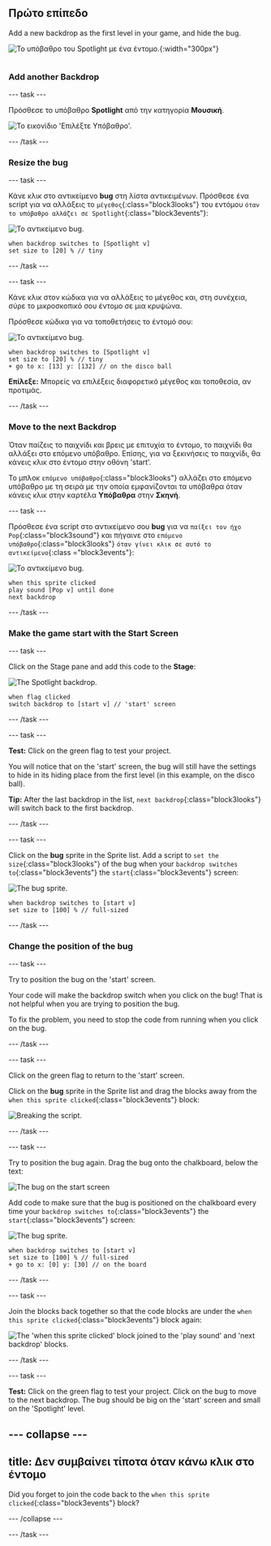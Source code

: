 ## Πρώτο επίπεδο

<div style="display: flex; flex-wrap: wrap">
<div style="flex-basis: 200px; flex-grow: 1; margin-right: 15px;">
Add a new backdrop as the first level in your game, and hide the bug.
</div>
<div>

![Το υπόβαθρο του Spotlight με ένα έντομο.](images/first-level.png){:width="300px"}

</div>
</div>

### Add another Backdrop

--- task ---

Πρόσθεσε το υπόβαθρο **Spotlight** από την κατηγορία **Μουσική**.

![Το εικονίδιο 'Επιλέξτε Υπόβαθρο'.](images/backdrop-button.png)

--- /task ---

### Resize the bug

--- task ---

Κάνε κλικ στο αντικείμενο **bug** στη λίστα αντικειμένων. Πρόσθεσε ένα script για να αλλάξεις το `μέγεθος`{:class="block3looks"} του εντόμου `όταν το υπόβαθρο αλλάζει σε Spotlight`{:class="block3events"}:

![Το αντικείμενο bug.](images/bug-sprite.png)

```blocks3
when backdrop switches to [Spotlight v]
set size to [20] % // tiny
```

--- /task ---

--- task ---

Κάνε κλικ στον κώδικα για να αλλάξεις το μέγεθος και, στη συνέχεια, σύρε το μικροσκοπικό σου έντομο σε μια κρυψώνα.

Πρόσθεσε κώδικα για να τοποθετήσεις το έντομό σου:

![Το αντικείμενο bug.](images/bug-sprite.png)

```blocks3
when backdrop switches to [Spotlight v]
set size to [20] % // tiny
+ go to x: [13] y: [132] // on the disco ball
```

**Επίλεξε:** Μπορείς να επιλέξεις διαφορετικό μέγεθος και τοποθεσία, αν προτιμάς.

--- /task ---

### Move to the next Backdrop

Όταν παίζεις το παιχνίδι και βρεις με επιτυχία το έντομο, το παιχνίδι θα αλλάξει στο επόμενο υπόβαθρο. Επίσης, για να ξεκινήσεις το παιχνίδι, θα κάνεις κλικ στο έντομο στην οθόνη 'start'.

Το μπλοκ `επόμενο υπόβαθρο`{:class="block3looks"} αλλάζει στο επόμενο υπόβαθρο με τη σειρά με την οποία εμφανίζονται τα υπόβαθρα όταν κάνεις κλικ στην καρτέλα **Υπόβαθρα** στην **Σκηνή**.

--- task ---

Πρόσθεσε ένα script στο αντικείμενο σου **bug** για να `παίξει τον ήχο Pop`{:class="block3sound"} και πήγαινε στο `επόμενο υπόβαθρο`{:class="block3looks"} `όταν γίνει κλικ σε αυτό το αντικείμενο`{:class ="block3events"}:

![Το αντικείμενο bug.](images/bug-sprite.png)

```blocks3
when this sprite clicked
play sound [Pop v] until done
next backdrop
```

--- /task ---

### Make the game start with the Start Screen

--- task ---

Click on the Stage pane and add this code to the **Stage**:

![The Spotlight backdrop.](images/stage-image.png)

```blocks3
when flag clicked
switch backdrop to [start v] // 'start' screen
```

--- /task ---

--- task ---

**Test:** Click on the green flag to test your project.

You will notice that on the 'start' screen, the bug will still have the settings to hide in its hiding place from the first level (in this example, on the disco ball).

**Tip:** After the last backdrop in the list, `next backdrop`{:class="block3looks"} will switch back to the first backdrop.

--- /task ---

--- task ---

Click on the **bug** sprite in the Sprite list. Add a script to `set the size`{:class="block3looks"} of the bug when your `backdrop switches to`{:class="block3events"} the `start`{:class="block3events"} screen:

![The bug sprite.](images/bug-sprite.png)

```blocks3
when backdrop switches to [start v]
set size to [100] % // full-sized
```

--- /task ---

### Change the position of the bug

--- task ---

Try to position the bug on the 'start' screen.

Your code will make the backdrop switch when you click on the bug! That is not helpful when you are trying to position the bug.

To fix the problem, you need to stop the code from running when you click on the bug.

--- /task ---

--- task ---

Click on the green flag to return to the 'start' screen.

Click on the **bug** sprite in the Sprite list and drag the blocks away from the `when this sprite clicked`{:class="block3events"} block:

![Breaking the script.](images/breaking-script.png)

--- /task ---

--- task ---

Try to position the bug again. Drag the bug onto the chalkboard, below the text:

![The bug on the start screen](images/bug-chalkboard.png)

Add code to make sure that the bug is positioned on the chalkboard every time your `backdrop switches to`{:class="block3events"} the `start`{:class="block3events"} screen:

![The bug sprite.](images/bug-sprite.png)

```blocks3
when backdrop switches to [start v]
set size to [100] % // full-sized
+ go to x: [0] y: [30] // on the board
```

--- /task ---

--- task ---

Join the blocks back together so that the code blocks are under the `when this sprite clicked`{:class="block3events"} block again:

![The 'when this sprite clicked' block joined to the 'play sound' and 'next backdrop' blocks.](images/fixed-script.png)

--- /task ---

--- task ---

**Test:** Click on the green flag to test your project. Click on the bug to move to the next backdrop. The bug should be big on the 'start' screen and small on the 'Spotlight' level.

--- collapse ---
---
title: Δεν συμβαίνει τίποτα όταν κάνω κλικ στο έντομο
---

Did you forget to join the code back to the `when this sprite clicked`{:class="block3events"} block?

--- /collapse ---

--- /task ---